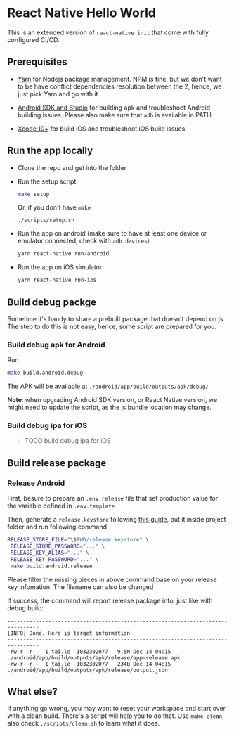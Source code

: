 # React Native Hello World

This is an extended version of `react-native init` that come with fully
configured CI/CD.

## Prerequisites

- [Yarn](https://yarnpkg.com/en/) for Nodejs package management. NPM is fine, but
  we don't want to be have conflict dependencies resolution between the 2,
  hence, we just pick Yarn and go with it.

- [Android SDK and Studio](https://developer.android.com/studio/) for building
  apk and troubleshoot Android building issues. Please also make sure that `adb`
  is available in PATH.

- [Xcode 10+](https://developer.apple.com/xcode/) for build iOS and troubleshoot
  iOS build issues.

## Run the app locally

- Clone the repo and get into the folder
- Run the setup script.

  ```sh
  make setup
  ```

  Or, if you don't have `make`

  ```
  ./scripts/setup.sh
  ```

- Run the app on android (make sure to have at least one device or emulator
  connected, check with `adb devices`)

  ```sh
  yarn react-native run-android
  ```

- Run the app on iOS simulator:

  ```sh
  yarn react-native run-ios
  ```

## Build debug packge

Sometime it's handy to share a prebuilt package that doesn't depend on js The
step to do this is not easy, hence, some script are prepared for you.

### Build debug apk for Android

Run

```sh
make build.android.debug
```

The APK will be available at `./android/app/build/outputs/apk/debug/`

**Note**: when upgrading Android SDK version, or React Native version, we might
need to update the script, as the js bundle location may change.

### Build debug ipa for iOS

> TODO build debug ipa for iOS

## Build release package

### Release Android

First, besure to prepare an `.env.release` file that set production value for
the variable defined in `.env.template`

Then, generate a `release.keystore` following [this
guide](https://github.com/letientai299/android-hello-world/#sign-the-app), put
it inside project folder and run following command

```sh
RELEASE_STORE_FILE="\$PWD/release.keystore" \
 RELEASE_STORE_PASSWORD="..." \
 RELEASE_KEY_ALIAS="..." \
 RELEASE_KEY_PASSWORD="..." \
 make build.android.release
```

Please filter the missing pieces in above command base on your release key
infomation. The filename can also be changed

If success, the command will report release package info, just like with debug
build:

```
--------------------------------------------------------------------------------
[INFO] Done. Here is target information
--------------------------------------------------------------------------------
-rw-r--r--  1 tai.le  1032302077   9.5M Dec 14 04:15 ./android/app/build/outputs/apk/release/app-release.apk
-rw-r--r--  1 tai.le  1032302077   234B Dec 14 04:15 ./android/app/build/outputs/apk/release/output.json
```

## What else?

If anything go wrong, you may want to reset your workspace and start over
with a clean build. There's a script will help you to do that.
Use `make clean`, also check `./scripts/clean.sh` to learn what it does.
